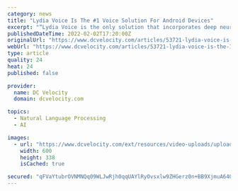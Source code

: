 ```yaml
---
category: news
title: "Lydia Voice Is The #1 Voice Solution For Android Devices"
excerpt: "“Lydia Voice is the only solution that incorporates deep neural network voice recognition technology with a voice-enabled wearable vest,” he noted, explaining that the intelligent solution further optimizes the total worker experience with a ..."
publishedDateTime: 2022-02-02T17:20:00Z
originalUrl: "https://www.dcvelocity.com/articles/53721-lydia-voice-is-the-1-voice-solution-for-android-devices"
webUrl: "https://www.dcvelocity.com/articles/53721-lydia-voice-is-the-1-voice-solution-for-android-devices"
type: article
quality: 24
heat: 24
published: false

provider:
  name: DC Velocity
  domain: dcvelocity.com

topics:
  - Natural Language Processing
  - AI

images:
  - url: "https://www.dcvelocity.com/ext/resources/video-uploads/uploaded-thumbnails/fd3c5d2e-e0a3-4f46-8737-a2782ea9b67f.jpg?crop=true&height=430&t=1643237626&width=640"
    width: 600
    height: 338
    isCached: true

secured: "qFVaYtubrOVNMNQq09WLJwRjh0qqUAYlRyOvsxlw9ZHGerz0n+BB9XjmuA64Oudr3U5F0WPPrXT7t3imU4EP9zpHgWBtz0uk6RTGsgoWc03b5lFzESDRlQP4bIQQVu8c7REEChFxu6wXVTbh/gUU2gCFycU+f3KDAnXoKyGEKztcyTy1gC7wRHzcd8EXBY9HgI7jLUwhlZfPSaYk891Gxsd/ufdNoyOSAV1EYEHDCr5kBjUS7UsbFf2GZeJ1swdAek1xvn5rovRCjFoQRvFDduDj9i+EJR+RN2bhmnfhcPFz+PCTuvelQA0I6I5x3BcKEwJWoU6uPxK0XjkD51VafIvSKu/O0Vqxz9iHs1uTJfo=;4W6pOHYsOxiM4x1njLa0OA=="
---
```



